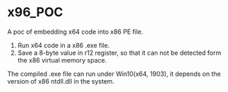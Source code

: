 # x96_POC
A poc of embedding x64 code into x86 PE file.

1. Run x64 code in a x86 .exe file.
2. Save a 8-byte value in r12 register, so that it can not be detected form the x86 virtual memory space.

The compiled .exe file can run under Win10(x64, 1903), it depends on the version of x86 ntdll.dll in the system.
